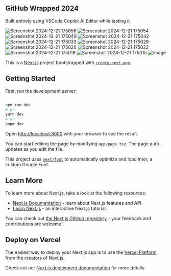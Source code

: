 ## GitHub Wrapped 2024

Built entirely using VSCode Copilot AI Editor while testing it.

![Screenshot 2024-12-21 175058](https://github.com/user-attachments/assets/3ae810a5-d25e-46a0-8d03-488303d5e68c)
![Screenshot 2024-12-21 175054](https://github.com/user-attachments/assets/f91e4f4d-fffd-421f-903a-6e832ec98d68)
![Screenshot 2024-12-21 175049](https://github.com/user-attachments/assets/c6208ca6-201d-4ab6-8f84-8be75d0f9e78)
![Screenshot 2024-12-21 175042](https://github.com/user-attachments/assets/a098e3ad-52eb-402e-b261-247555a4639b)
![Screenshot 2024-12-21 175033](https://github.com/user-attachments/assets/21a3d4ce-ca4e-45cc-a3ac-ae3cccb7ec1c)
![Screenshot 2024-12-21 175029](https://github.com/user-attachments/assets/ef878d61-d15a-4a59-866c-4616bc756466)
![Screenshot 2024-12-21 175026](https://github.com/user-attachments/assets/2219f50b-b582-448e-aad3-60012f402dc2)
![Screenshot 2024-12-21 175022](https://github.com/user-attachments/assets/7c905f09-d58b-479d-8ecb-1f08f97a676e)
![Screenshot 2024-12-21 175019](https://github.com/user-attachments/assets/2fe1f967-af19-48ff-97df-0a140ad7d9f2)
![Screenshot 2024-12-21 175015](https://github.com/user-attachments/assets/5f3d2ae7-e6e6-4d2c-b7e3-8847e47a0fa6)
![image](https://github.com/user-attachments/assets/0c023796-f11e-4bb3-8c92-c9bd562a4e35)

This is a [Next.js](https://nextjs.org/) project bootstrapped with [`create-next-app`](https://github.com/vercel/next.js/tree/canary/packages/create-next-app).

## Getting Started

First, run the development server:

```bash

npm run dev
# or
yarn dev
# or
pnpm dev
```

Open [http://localhost:3000](http://localhost:3000) with your browser to see the result.

You can start editing the page by modifying `app/page.tsx`. The page auto-updates as you edit the file.

This project uses [`next/font`](https://nextjs.org/docs/basic-features/font-optimization) to automatically optimize and load Inter, a custom Google Font.

## Learn More

To learn more about Next.js, take a look at the following resources:

- [Next.js Documentation](https://nextjs.org/docs) - learn about Next.js features and API.
- [Learn Next.js](https://nextjs.org/learn) - an interactive Next.js tutorial.

You can check out [the Next.js GitHub repository](https://github.com/vercel/next.js/) - your feedback and contributions are welcome!

## Deploy on Vercel

The easiest way to deploy your Next.js app is to use the [Vercel Platform](https://vercel.com/new?utm_medium=default-template&filter=next.js&utm_source=create-next-app&utm_campaign=create-next-app-readme) from the creators of Next.js.

Check out our [Next.js deployment documentation](https://nextjs.org/docs/deployment) for more details.
